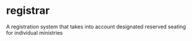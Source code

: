 # registrar
A registration system that takes into account designated reserved seating for individual ministries

